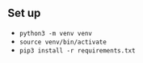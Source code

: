 ## Set up
* `python3 -m venv venv`
* `source venv/bin/activate`
* `pip3 install -r requirements.txt`
